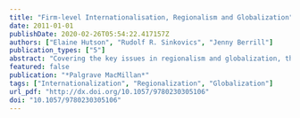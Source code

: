 ```yaml
---
title: "Firm-level Internationalisation, Regionalism and Globalization"
date: 2011-01-01
publishDate: 2020-02-26T05:54:22.417157Z
authors: ["Elaine Hutson", "Rudolf R. Sinkovics", "Jenny Berrill"]
publication_types: ["5"]
abstract: "Covering the key issues in regionalism and globalization, this volume provides an in-depth review of topics such as outward FDI, internationalization and performance, human resources, knowledge and networks, corporate governance and international joint ventures. Through their selection of material, the editors present an overview of the most up-to-date research and aim to stimulate ideas and promote further research into this dynamic and exciting area."
featured: false
publication: "*Palgrave MacMillan*"
tags: ["Internationalization", "Regionalization", "Globalization"]
url_pdf: "http://dx.doi.org/10.1057/9780230305106"
doi: "10.1057/9780230305106"
---
```



